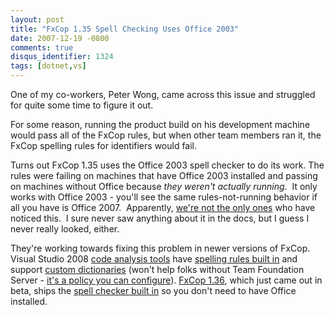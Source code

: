 ```yaml
---
layout: post
title: "FxCop 1.35 Spell Checking Uses Office 2003"
date: 2007-12-19 -0800
comments: true
disqus_identifier: 1324
tags: [dotnet,vs]
---
```

One of my co-workers, Peter Wong, came across this issue and struggled
for quite some time to figure it out.

For some reason, running the product build on his development machine
would pass all of the FxCop rules, but when other team members ran it,
the FxCop spelling rules for identifiers would fail.

Turns out FxCop 1.35 uses the Office 2003 spell checker to do its work.
The rules were failing on machines that have Office 2003 installed and
passing on machines without Office because *they weren't actually
running*.  It only works with Office 2003 - you'll see the same
rules-not-running behavior if all you have is Office 2007.  Apparently,
[we're not the only
ones](http://blogs.parivedasolutions.com/borrell/archive/2007/07/02/520.aspx)
who have noticed this.  I sure never saw anything about it in the docs,
but I guess I never really looked, either.

They're working towards fixing this problem in newer versions of FxCop.
Visual Studio 2008 [code analysis
tools](http://blogs.msdn.com/fxcop/archive/2007/09/20/new-for-visual-studio-2008-code-analysis-policy-improvements.aspx)
have [spelling rules built
in](http://blogs.msdn.com/fxcop/archive/2007/08/12/new-for-visual-studio-2008-spelling-rules.aspx)
and support [custom
dictionaries](http://blogs.msdn.com/fxcop/archive/2007/08/20/new-for-visual-studio-2008-custom-dictionaries.aspx)
(won't help folks without Team Foundation Server - [it's a policy you
can
configure](http://www.codeplex.com/TFSGuide/Wiki/View.aspx?title=How%20To%20-%20Automatically%20Run%20Code%20Analysis%20with%20Team%20Build%20in%20Visual%20Studio%20Team%20Foundation%20Server&referringTitle=Home)).
[FxCop
1.36](http://blogs.msdn.com/fxcop/archive/2007/10/10/fxcop-1-36-beta-released.aspx),
which just came out in beta, ships the [spell checker built
in](http://forums.microsoft.com/MSDN/ShowPost.aspx?PostID=2445459&SiteID=1)
so you don't need to have Office installed.
